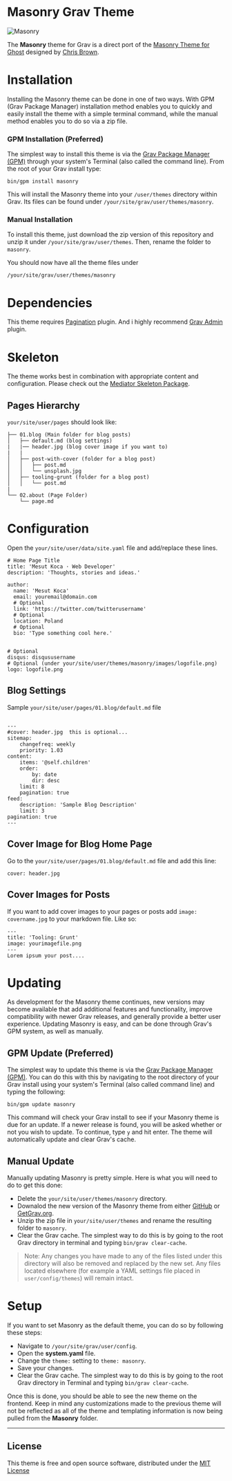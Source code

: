 # Masonry Grav Theme

![Masonry](assets/readme.png)

The **Masonry** theme for Grav is a direct port of the [Masonry Theme for Ghost](https://github.com/chris-brown/Masonry-Ghost-Theme) designed by [Chris Brown](http://blog.zirafon.com/about).

# Installation

Installing the Masonry theme can be done in one of two ways. With GPM (Grav Package Manager) installation method enables you to quickly and easily install the theme with a simple terminal command, while the manual method enables you to do so via a zip file.

### GPM Installation (Preferred)

The simplest way to install this theme is via the [Grav Package Manager (GPM)](http://learn.getgrav.org/advanced/grav-gpm) through your system's Terminal (also called the command line).  From the root of your Grav install type:

    bin/gpm install masonry

This will install the Masonry theme into your `/user/themes` directory within Grav. Its files can be found under `/your/site/grav/user/themes/masonry`.

### Manual Installation

To install this theme, just download the zip version of this repository and unzip it under `/your/site/grav/user/themes`. Then, rename the folder to `masonry`.

You should now have all the theme files under

    /your/site/grav/user/themes/masonry

# Dependencies
This theme requires [Pagination](https://github.com/getgrav/grav-plugin-pagination) plugin. And i highly recommend [Grav Admin](https://github.com/getgrav/grav-plugin-admin) plugin.

# Skeleton
The theme works best in combination with appropriate content and configuration. Please check out the [Mediator Skeleton Package](https://github.com/getgrav/grav-skeleton-mediator-site).

## Pages Hierarchy
`your/site/user/pages` should look like:
```
├── 01.blog (Main folder for blog posts)
│   ├── default.md (blog settings)
|   |── header.jpg (blog cover image if you want to)
|   |
│   ├── post-with-cover (folder for a blog post)
│   │   ├── post.md 
│   │   └── unsplash.jpg
│   ├── tooling-grunt (folder for a blog post)
│   │   └── post.md
|
└── 02.about (Page Folder)
    └── page.md
```

# Configuration

Open the `your/site/user/data/site.yaml` file and add/replace these lines.

```
# Home Page Title
title: 'Mesut Koca · Web Developer'
description: 'Thoughts, stories and ideas.'

author:
  name: 'Mesut Koca'
  email: youremail@domain.com
  # Optional
  link: 'https://twitter.com/twitterusername'
  # Optional
  location: Poland
  # Optional
  bio: 'Type something cool here.'


# Optional
disqus: disqususername
# Optional (under your/site/user/themes/masonry/images/logofile.png)
logo: logofile.png
```

## Blog Settings

Sample `your/site/user/pages/01.blog/default.md` file

```

---
#cover: header.jpg  this is optional...
sitemap:
    changefreq: weekly
    priority: 1.03
content:
    items: '@self.children'
    order:
        by: date
        dir: desc
    limit: 8
    pagination: true
feed:
    description: 'Sample Blog Description'
    limit: 3
pagination: true
---

```
## Cover Image for Blog Home Page

Go to the `your/site/user/pages/01.blog/default.md` file and add this line:

    cover: header.jpg

## Cover Images for Posts

If you want to add cover images to your pages or posts add `image: covername.jpg` to your markdown file. Like so:

```
---
title: 'Tooling: Grunt'
image: yourimagefile.png
---
Lorem ipsum your post....
```

# Updating

As development for the Masonry theme continues, new versions may become available that add additional features and functionality, improve compatibility with newer Grav releases, and generally provide a better user experience. Updating Masonry is easy, and can be done through Grav's GPM system, as well as manually.

## GPM Update (Preferred)

The simplest way to update this theme is via the [Grav Package Manager (GPM)](http://learn.getgrav.org/advanced/grav-gpm). You can do this with this by navigating to the root directory of your Grav install using your system's Terminal (also called command line) and typing the following:

    bin/gpm update masonry

This command will check your Grav install to see if your Masonry theme is due for an update. If a newer release is found, you will be asked whether or not you wish to update. To continue, type `y` and hit enter. The theme will automatically update and clear Grav's cache.

## Manual Update

Manually updating Masonry is pretty simple. Here is what you will need to do to get this done:

* Delete the `your/site/user/themes/masonry` directory.
* Downalod the new version of the Masonry theme from either [GitHub](https://github.com/koca/grav-theme-masonry) or [GetGrav.org](http://getgrav.org/downloads/themes#extras).
* Unzip the zip file in `your/site/user/themes` and rename the resulting folder to `masonry`.
* Clear the Grav cache. The simplest way to do this is by going to the root Grav directory in terminal and typing `bin/grav clear-cache`.

> Note: Any changes you have made to any of the files listed under this directory will also be removed and replaced by the new set. Any files located elsewhere (for example a YAML settings file placed in `user/config/themes`) will remain intact.

# Setup

If you want to set Masonry as the default theme, you can do so by following these steps:

* Navigate to `/your/site/grav/user/config`.
* Open the **system.yaml** file.
* Change the `theme:` setting to `theme: masonry`.
* Save your changes.
* Clear the Grav cache. The simplest way to do this is by going to the root Grav directory in Terminal and typing `bin/grav clear-cache`.

Once this is done, you should be able to see the new theme on the frontend. Keep in mind any customizations made to the previous theme will not be reflected as all of the theme and templating information is now being pulled from the **Masonry** folder.

---

## License

This theme is free and open source software, distributed under the [MIT License](/LICENSE) 
